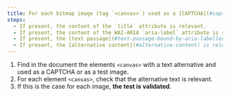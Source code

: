 ```yaml
---
title: For each bitmap image (tag `<canvas>`) used as a [CAPTCHA](#captcha) or as a [test image](#image-test), having a [text alternative](#alternative-text-image) or an [alternative content](#alternative-content), is this alternative relevant?
steps:
  - If present, the content of the `title` attribute is relevant.
  - If present, the content of the WAI-ARIA `aria-label` attribute is relevant.
  - If present, the [text passage](#text-passage-bound-by-aria-labelledby-or-aria-describedby) associated via the `aria-labelledby` WAI-ARIA attribute is relevant.
  - If present, the [alternative content](#alternative-content) is relevant.
---
```


1. Find in the document the elements `<canvas>` with a text alternative and used as a CAPTCHA or as a test image.
2. For each element `<canvas>`, check that the alternative text is relevant.
3. If this is the case for each image, **the test is validated**.
